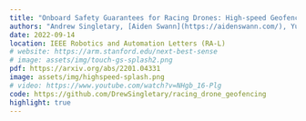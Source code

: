 ```yaml
---
title: "Onboard Safety Guarantees for Racing Drones: High-speed Geofencing with Control Barrier Functions"
authors: "Andrew Singletary, [Aiden Swann](https://aidenswann.com/), Yuxiao Chen, Aaron D Ames"
date: 2022-09-14
location: IEEE Robotics and Automation Letters (RA-L)
# website: https://arm.stanford.edu/next-best-sense
# image: assets/img/touch-gs-splash2.png
pdf: https://arxiv.org/abs/2201.04331
image: assets/img/highspeed-splash.png
# video: https://www.youtube.com/watch?v=NHgb_16-Plg
code: https://github.com/DrewSingletary/racing_drone_geofencing
highlight: true
---
```

